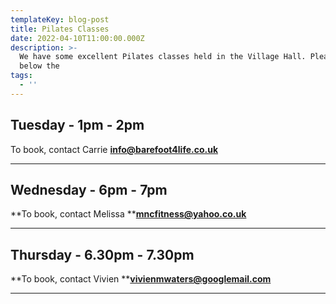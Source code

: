 ```yaml
---
templateKey: blog-post
title: Pilates Classes
date: 2022-04-10T11:00:00.000Z
description: >-
  We have some excellent Pilates classes held in the Village Hall. Please see
  below the 
tags:
  - ''
---
```

## **Tuesday - 1pm - 2pm**

To book, contact Carrie [**info@barefoot4life.co.uk**](mailto:info@barefoot4life.co.uk)

<hr>

## **Wednesday - 6pm - 7pm**

**To book, contact Melissa **[**mncfitness@yahoo.co.uk**](mailto:mncfitness@yahoo.co.uk)

<hr>

## **Thursday - 6.30pm - 7.30pm**

**To book, contact Vivien **[**vivienmwaters@googlemail.com**](vivienmwaters@googlemail.com)

<hr />
